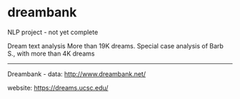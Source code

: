 # dreambank
NLP project - not yet complete

Dream text analysis
More than 19K dreams. Special case analysis of Barb S., with more than 4K dreams

---
Dreambank - data: http://www.dreambank.net/

website: https://dreams.ucsc.edu/
